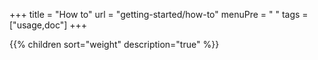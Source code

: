 +++
title = "How to"
url = "getting-started/how-to"
menuPre = "<i class='fas fa-chalkboard-teacher'></i> "
tags = ["usage,doc"]
+++

{{% children sort="weight" description="true" %}}
